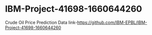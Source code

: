 # IBM-Project-41698-1660644260
Crude Oil Price Prediction
Data link-https://github.com/IBM-EPBL/IBM-Project-41698-1660644260
